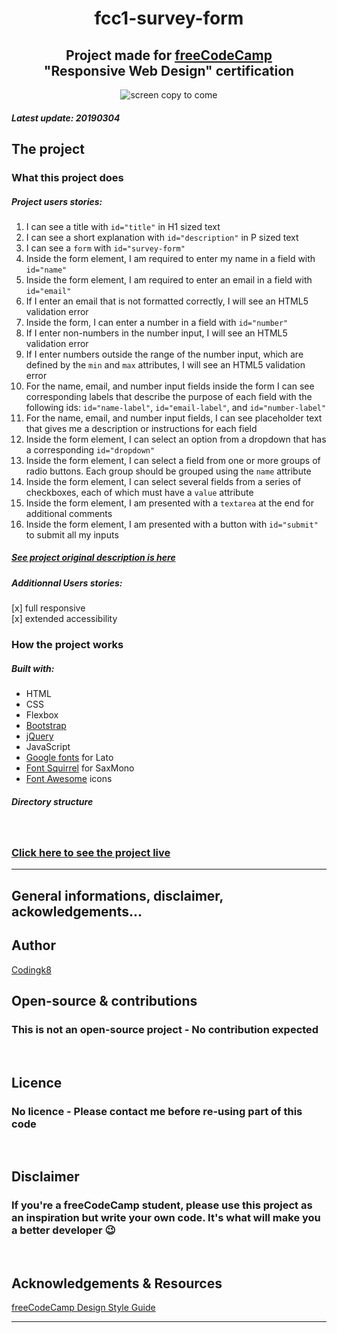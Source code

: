 <h1 align="center">fcc1-survey-form</h1>

<h2 align="center">Project made for <a href="https://www.freecodecamp.org/">freeCodeCamp</a><br>"Responsive Web Design" certification</h2>


<p align="center"><img src="https://bigimage.png" alt="screen copy to come")</p>


##### Latest update: 20190304

## The project

### What this project does

##### Project users stories:

1. I can see a title with `id="title"` in H1 sized text
1. I can see a short explanation with `id="description"` in P sized text
1. I can see a `form` with `id="survey-form"`
1. Inside the form element, I am required to enter my name in a field with `id="name"`
1. Inside the form element, I am required to enter an email in a field with `id="email"`
1. If I enter an email that is not formatted correctly, I will see an HTML5 validation error
1. Inside the form, I can enter a number in a field with `id="number"`
1. If I enter non-numbers in the number input, I will see an HTML5 validation error
1. If I enter numbers outside the range of the number input, which are defined by the `min` and `max` attributes, I will see an HTML5 validation error
1. For the name, email, and number input fields inside the form I can see corresponding labels that describe the purpose of each field with the following ids: `id="name-label"`, `id="email-label"`, and `id="number-label"`
1. For the name, email, and number input fields, I can see placeholder text that gives me a description or instructions for each field
1. Inside the form element, I can select an option from a dropdown that has a corresponding `id="dropdown"`
1. Inside the form element, I can select a field from one or more groups of radio buttons. Each group should be grouped using the `name` attribute
1. Inside the form element, I can select several fields from a series of checkboxes, each of which must have a `value` attribute
1. Inside the form element, I am presented with a `textarea` at the end for additional comments
1. Inside the form element, I am presented with a button with `id="submit"` to submit all my inputs

##### [See project original description is here](https://learn.freecodecamp.org/responsive-web-design/responsive-web-design-projects/build-a-survey-form)

##### Additionnal Users stories: 
[x] full responsive  
[x] extended accessibility
<br>

### How the project works

##### Built with:
* HTML
* CSS
* Flexbox
* [Bootstrap](https://getbootstrap.com/)
* [jQuery](https://jquery.com/)
* JavaScript
* [Google fonts](https://fonts.google.com/) for Lato
* [Font Squirrel](https://www.fontsquirrel.com/) for SaxMono
* [Font Awesome](https://fontawesome.com/) icons

##### Directory structure
<br>

### [Click here to see the project live](#)

---

## General informations, disclaimer, ackowledgements...

## Author

[Codingk8](https://github.com/codingk8)
<br>

## Open-source & contributions

### This is not an open-source project - No contribution expected
<br>

## Licence

### No licence - Please contact me before re-using part of this code
<br>

## Disclaimer

### If you're a freeCodeCamp student, please use this project as an inspiration but write your own code. It's what will make you a better developer :wink:
<br>

## Acknowledgements & Resources

[freeCodeCamp Design Style Guide](https://design-style-guide.freecodecamp.org/)

---
